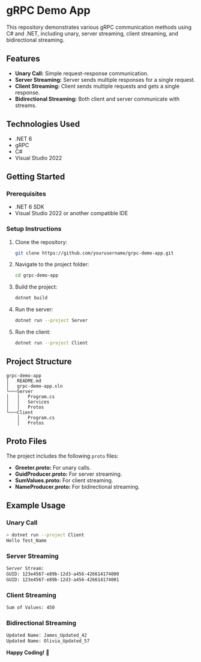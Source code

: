 # gRPC Demo App

This repository demonstrates various gRPC communication methods using C# and .NET, including unary, server streaming, client streaming, and bidirectional streaming.

## Features
- **Unary Call:** Simple request-response communication.
- **Server Streaming:** Server sends multiple responses for a single request.
- **Client Streaming:** Client sends multiple requests and gets a single response.
- **Bidirectional Streaming:** Both client and server communicate with streams.

## Technologies Used
- .NET 6
- gRPC
- C#
- Visual Studio 2022

## Getting Started

### Prerequisites
- .NET 6 SDK
- Visual Studio 2022 or another compatible IDE

### Setup Instructions
1. Clone the repository:
   ```bash
   git clone https://github.com/yourusername/grpc-demo-app.git
   ```
2. Navigate to the project folder:
   ```bash
   cd grpc-demo-app
   ```
3. Build the project:
   ```bash
   dotnet build
   ```
4. Run the server:
   ```bash
   dotnet run --project Server
   ```
5. Run the client:
   ```bash
   dotnet run --project Client
   ```

## Project Structure
```
grpc-demo-app
│   README.md
│   grpc-demo-app.sln
└───Server
│   │   Program.cs
│   │   Services
│   │   Protos
└───Client
    │   Program.cs
    │   Protos
```

## Proto Files
The project includes the following `proto` files:
- **Greeter.proto:** For unary calls.
- **GuidProducer.proto:** For server streaming.
- **SumValues.proto:** For client streaming.
- **NameProducer.proto:** For bidirectional streaming.

## Example Usage

### Unary Call
```bash
> dotnet run --project Client
Hello Test_Name
```

### Server Streaming
```bash
Server Stream:
GUID: 123e4567-e89b-12d3-a456-426614174000
GUID: 123e4567-e89b-12d3-a456-426614174001
```

### Client Streaming
```bash
Sum of Values: 450
```

### Bidirectional Streaming
```bash
Updated Name: James_Updated_42
Updated Name: Olivia_Updated_57
```



**Happy Coding!** 🎉

